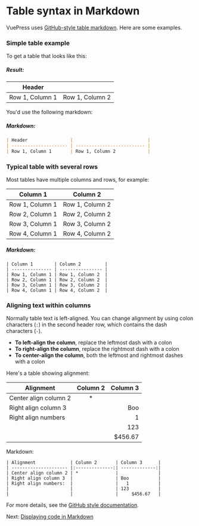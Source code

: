 # Table syntax in Markdown

VuePress uses [GitHub-style table markdown](https://help.github.com/articles/organizing-information-with-tables).
Here are some examples.

### Simple table example

To get a table that looks like this:

##### Result:

| Header                |                            |
| --------------------- | -------------------------- |
| Row 1, Column 1       | Row 1, Column 2            |


You'd use the following markdown:

##### Markdown:

```markdown
| Header                |                            |
| --------------------- | -------------------------- |
| Row 1, Column 1       | Row 1, Column 2            |
```


### Typical table with several rows

Most tables have multiple columns and rows, for example:

| Column 1        | Column 2         |
| --------------- | ---------------- |
| Row 1, Column 1 | Row 1, Column 2  |
| Row 2, Column 1 | Row 2, Column 2  |
| Row 3, Column 1 | Row 3, Column 2  |
| Row 4, Column 1 | Row 4, Column 2  |

##### Markdown:

    | Column 1        | Column 2         |
    | --------------- | ---------------- |
    | Row 1, Column 1 | Row 1, Column 2  |
    | Row 2, Column 1 | Row 2, Column 2  |
    | Row 3, Column 1 | Row 3, Column 2  |
    | Row 4, Column 1 | Row 4, Column 2  |

### Aligning text within columns

Normally table text is left-aligned. You can change alignment by using colon characters
(`:`) in the second header row, which contains the dash characters (`-`). 

* **To left-align the column**, replace the leftmost dash with a colon
* **To right-align the column**, replace the rightmost dash with a colon
* **To center-align the column**, both the leftmost and rightmost dashes with a colon

Here's a table showing alignment:

| Alignment             | Column 2       | Column 3      |
| --------------------- |:--------------:| -------------:|
| Center align column 2 | *              |               |
| Right align column 3  |                | Boo           |
| Right align numbers   |                |   1           |
|                       |                | 123           |
|                       |                |     $456.67   |

Markdown:

    | Alignment             | Column 2       | Column 3      |
    | --------------------- |:--------------:| -------------:|
    | Center align column 2 | *              |               |
    | Right align column 3  |                | Boo           |
    | Right align numbers:  |                |   1           |
    |                       |                | 123           |
    |                       |                |     $456.67   |

For more details, see the 
[GitHub style documentation](https://help.github.com/articles/organizing-information-with-tables/).

Next: [Displaying code in Markdown](code.md)

